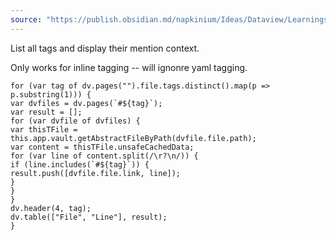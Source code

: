 ```yaml
---
source: "https://publish.obsidian.md/napkinium/Ideas/Dataview/Learnings/Dataview+Learnings"
---
```

List all tags and display their mention context.

Only works for inline tagging -- will ignonre yaml tagging.

```
for (var tag of dv.pages("").file.tags.distinct().map(p => p.substring(1))) {
var dvfiles = dv.pages(`#${tag}`);
var result = [];
for (var dvfile of dvfiles) {
var thisTFile = this.app.vault.getAbstractFileByPath(dvfile.file.path);
var content = thisTFile.unsafeCachedData;
for (var line of content.split(/\r?\n/)) {
if (line.includes(`#${tag}`)) {
result.push([dvfile.file.link, line]);
}
}
}
dv.header(4, tag);
dv.table(["File", "Line"], result);
}
```